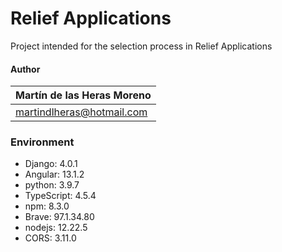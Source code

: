 # Relief Applications
Project intended for the selection process in Relief Applications

#### Author
| Martín de las Heras Moreno
| --------------------------
| martindlheras@hotmail.com

### Environment

- Django: 4.0.1
- Angular: 13.1.2
- python: 3.9.7
- TypeScript: 4.5.4
- npm: 8.3.0
- Brave: 97.1.34.80
- nodejs: 12.22.5
- CORS: 3.11.0